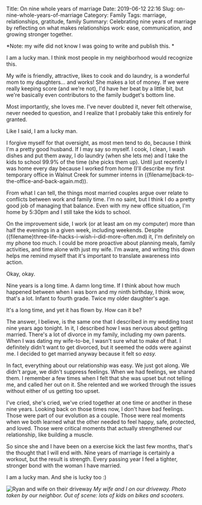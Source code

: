 Title: On nine whole years of marriage
Date: 2019-06-12 22:16
Slug: on-nine-whole-years-of-marriage
Category: Family
Tags: marriage, relationships, gratitude, family
Summary: Celebrating nine years of marriage by reflecting on what makes relationships work: ease, communication, and growing stronger together.

*Note: my wife did not know I was going to write and publish this. *

I am a lucky man. I think most people in my neighborhood would recognize this. 

My wife is friendly, attractive, likes to cook and do laundry, is a wonderful mom to my daughters... and works! She makes a lot of money. If we were really keeping score (and we're not), I'd have her beat by a little bit, but we're basically even contributors to the family budget's bottom line.

Most importantly, she loves me. I've never doubted it, never felt otherwise, never needed to question, and I realize that I probably take this entirely for granted. 

Like I said, I am a lucky man. 

I forgive myself for that oversight, as most men tend to do, because I think I'm a pretty good husband. If I may say so myself. I cook, I clean, I wash dishes and put them away, I do laundry (when she lets me) and I take the kids to school 99.9% of the time (she picks them up). Until just recently I was home every day because I worked from home (I'll describe my first temporary office in Walnut Creek for summer interns in ({filename}back-to-the-office-and-back-again.md)). 

From what I can tell, the things most married couples argue over relate to conflicts between work and family time. I'm no saint, but I think I do a pretty good job of managing that balance. Even with my new office situation, I'm home by 5:30pm and I still take the kids to school. 

On the improvement side, I work (or at least am on my computer) more than half the evenings in a given week, including weekends. Despite ({filename}three-life-hacks-i-wish-i-did-more-often.md) it, I'm definitely on my phone too much. I could be more proactive about planning meals, family activities, and time alone with just my wife. I'm aware, and writing this down helps me remind myself that it's important to translate awareness into action.

Okay, okay. 

Nine years is a long time. A damn long time. If I think about how much happened between when I was born and my ninth birthday, I think wow, that's a lot. Infant to fourth grade. Twice my older daughter's age. 

It's a long time, and yet it has flown by. How can it be? 

The answer, I believe, is the same one that I described in my wedding toast nine years ago tonight. In it, I described how I was nervous about getting married. There's a lot of divorce in my family, including my own parents. When I was dating my wife-to-be, I wasn't sure what to make of that. I definitely didn't want to get divorced, but it seemed the odds were against me. I decided to get married anyway because it felt so *easy.* 

In fact, everything about our relationship was easy. We just got along. We didn't argue, we didn't suppress feelings. When we had feelings, we shared them. I remember a few times when I felt that she was upset but not telling me, and called her out on it. She relented and we worked through the issues without either of us getting too upset. 

I've cried, she's cried, we've cried together at one time or another in these nine years. Looking back on those times now, I don't have bad feelings. Those were part of our evolution as a couple. Those were real moments when we both learned what the other needed to feel happy, safe, protected, and loved. Those were critical moments that actually strengthened our relationship, like building a muscle. 

So since she and I have been on a exercise kick the last few months, that's the thought that I will end with. Nine years of marriage is certainly a workout, but the result is strength. Every passing year I feel a tighter, stronger bond with the woman I have married. 

I am a lucky man. And she is lucky too :)

![Ryan and wife on their driveway]({static}/images/2019/06/zjcu2huzrvghlrvtxmmdqq.jpg)
*My wife and I on our driveway. Photo taken by our neighbor. Out of scene: lots of kids on bikes and scooters.*